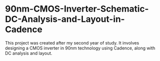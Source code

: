 # 90nm-CMOS-Inverter-Schematic-DC-Analysis-and-Layout-in-Cadence
This project was created after my second year of study. It involves designing a CMOS inverter in 90nm technology using Cadence, along with DC analysis and layout.
